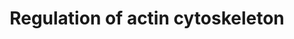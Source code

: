 ---
annotations:
- id: PW:0000648
  parent: signaling pathway
  type: Pathway Ontology
  value: cell adhesion signaling pathway
authors:
- 169.230.77.174
- MaintBot
- Nsalomonis
- Thomas
- Ddigles
- Khanspers
- L Dupuis
- Eweitz
- AlexanderPico
citedin:
- link: PMC9033237
- link: PMC5075206
description: A cytoskeleton is a complex, dynamic network of interlinking protein
  filaments that extends from the cell nucleus to the cell membrane. Actin filaments,
  composed of the abundant actin protein, are a main component of the cytoskeleton,
  playing a key role muscle contraction.
last-edited: 2022-01-06
organisms:
- Mus musculus
redirect_from:
- /index.php/Pathway:WP523
- /instance/WP523
revision: null
schema-jsonld:
- '@context': https://schema.org/
  '@id': https://wikipathways.github.io/pathways/WP523.html
  '@type': Dataset
  creator:
    '@type': Organization
    name: WikiPathways
  description: A cytoskeleton is a complex, dynamic network of interlinking protein
    filaments that extends from the cell nucleus to the cell membrane. Actin filaments,
    composed of the abundant actin protein, are a main component of the cytoskeleton,
    playing a key role muscle contraction.
  keywords:
  - Abi2
  - Acetylcholine
  - Actb
  - Actg1
  - Actn1
  - Apc
  - Apc2
  - Arhgef1
  - Arhgef4
  - Arhgef6
  - Arhgef7
  - Arpc5
  - Baiap2
  - Bcar1
  - Bdkrb1
  - Bdkrb2
  - Bradykinin
  - Braf
  - Brk1
  - Cd14
  - Cdc42
  - Cfl1
  - Cfl2
  - Chrm1
  - Chrm2
  - Chrm3
  - Chrm4
  - Chrm5
  - Crk
  - Csk
  - Cyfip2
  - Diap1
  - Diap3
  - Dock1
  - Egf
  - Egfr
  - Enah
  - Ezr
  - F2
  - F2r
  - Fgd1
  - Fgf1
  - Fgf10
  - Fgf11
  - Fgf12
  - Fgf13
  - Fgf14
  - Fgf15
  - Fgf16
  - Fgf17
  - Fgf18
  - Fgf2
  - Fgf20
  - Fgf21
  - Fgf22
  - Fgf23
  - Fgf3
  - Fgf4
  - Fgf5
  - Fgf6
  - Fgf7
  - Fgf8
  - Fgf9
  - Fgfr1
  - Fgfr2
  - Fgfr3
  - Fgfr4
  - Fn1
  - Git1
  - Gna12
  - Gna13
  - Gng12
  - Grlf1
  - Gsn
  - Ins1
  - Ins2
  - Iqgap1
  - Itga1
  - Kras
  - LPS
  - Limk1
  - Map2k1
  - Map2k2
  - Mapk1
  - Mapk3
  - Mapk4
  - Mapk6
  - Mos
  - Mras
  - Msn
  - Myh10
  - Myl1
  - Myl3
  - Mylk
  - Nckap1
  - Nras
  - PIP2
  - PIP3
  - Pak1
  - Pak2
  - Pak3
  - Pak4
  - Pak6
  - Pak7
  - Pdgfa
  - Pdgfb
  - Pdgfra
  - Pdgfrb
  - Pfn1
  - Pik3c2a
  - Pik3c2b
  - Pik3c2g
  - Pik3c3
  - Pik3ca
  - Pik3cb
  - Pik3cd
  - Pik3cg
  - Pik3r1
  - Pik3r2
  - Pik3r3
  - Pik3r4
  - Pik3r5
  - Pip4k2a
  - Pip4k2b
  - Pip4k2c
  - Pip5k1a
  - Pip5k1b
  - Pip5k1c
  - Pip5kl1
  - Ppp1r12a
  - Ptk2
  - Pxn
  - Rac1
  - Rac1p2
  - Rac2
  - Rac3
  - Rac4
  - Raf1
  - Rassf7
  - Rdx
  - Rhoa
  - Rock1
  - Rock2
  - Rras
  - Rras2
  - Slc9a1
  - Sos1
  - Sos2
  - Ssh1
  - Ssh2
  - Ssh3
  - Tmsb4x
  - Vav1
  - Vcl
  - Vil1
  - Was
  - Wasf1
  - Wasf2
  license: CC0
  name: Regulation of actin cytoskeleton
seo: CreativeWork
title: Regulation of actin cytoskeleton
wpid: WP523
---